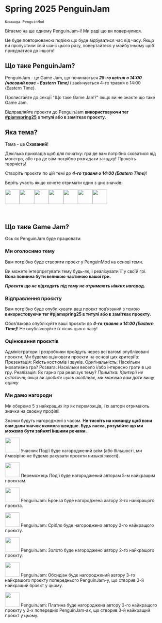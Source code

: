 # Spring 2025 PenguinJam

<!-- Try not to touch the ```host or ```collab sections, they are direct user links -->
<!-- You should translate ```warning sections though. -->
```host
Команда PenguinMod
```

Вітаємо на ще одному PenguinJam-і! Ми раді що ви повернулися.

Це буде повторюваною подією що буде відбуватися час від часу. Якщо ви пропустили свій шанс цього разу, повертайтеся у майбутньому щоб приєднатися до іншого!

## Що таке PenguinJam?
PenguinJam - це Game Jam, що починається ***25-го квітня о 14:00 (часовий пояс - Eastern Time)*** і закінчується 4-го травня о 14:00 (Eastern Time).

Пролистайте до секції "Що таке Game Jam?" якщо ви не знаєте що таке Game Jam.

Відправляйте проєкти до PenguinJam **використовуючи тег [#pjamspring25](/search?q=%pjamspring25) в титулі або в замітках проєкту.**

## Яка тема?
Тема - це **Схований!**

Декілька прикладів щоб для початку: гра де вам потрібно сховатися від монстра, або гра де вам потрібно розгадати загадку! Проявіть творчість!

Створіть проєкти по цій темі до ***4-го травня о 14:00 (Eastern Time)***!

Беріть участь якщо хочете отримати один з цих значків:
<div style="display:flex;flex-direction:row">
    <img src="https://penguinmod.com/badges/participant.png" width="48"></img>
    <img src="https://penguinmod.com/badges/eventwinner.png" width="48"></img>
    <img src="https://penguinmod.com/badges/penguinjambronze.png" width="48"></img>
    <img src="https://penguinmod.com/badges/penguinjamsilver.png" width="48"></img>
    <img src="https://penguinmod.com/badges/penguinjamgold.png" width="48"></img>
    <img src="https://penguinmod.com/badges/penguinjamobsidian.png" width="48"></img>
    <img src="https://penguinmod.com/badges/penguinjamplatinum.png" width="48"></img>
</div>
<br></br>

## Що таке Game Jam?
Ось як PenguinJam буде працювати:

### Ми оголосимо тему
Вам потрібно буде створити проєкт у PenguinMod на основі теми.

Ви можете інтерпретувати тему будь-як, і реалізувати її у своїй грі. **Вона повинна бути великою частиною вашої гри.**

***Проєкти що не підходять під тему не отримають ніяких нагород.***

### Відправлення проєкту
Вам потрібно буде опублікувати ваш проєкт пов’язаний з темою **використовуючи тег #pjamspring25 в титулі або в замітках проєкту.**

Обов’язково опублікуйте ваші проєкти до ***4-го травня о 14:00 (Eastern Time)***! Не опубліковуйте їх після цього часу!

### Оцінювання проєктів
Адміністратори і розробники пройдуть через всі вагомі опубліковані проєкти. Ми будемо оцінювати проєкти на основі цих критеріїв:
Презентація: Якість костюмів і звуків.
Оригінальність: Наскільки іновативна гра?
Розвага: Наскільки весело і/або інтересно грати в цю гру.
Реалізація: Як гарно гра реалізує тему?
*Примітка: Критерії не остаточні; якщо ви зробите щось особливе, ми можемо вам дати вищу оцінку*

### Ми дамо нагороди
Ми оберемо 5 з найкращих ігр як переможців, і їх автори отримають значки на своєму профілі!

Значки будуть нагороджені з часом. **Не тисніть на команду щоб вони вам дали значок якомога швидше. Будь ласка, розумійте що ми можемо бути зайняті іншими речами.**

<img src="https://penguinmod.com/badges/participant.png" width="48"></img>
Учасник Події буде нагороджений всім (або більшості, ми ймовіріно не будемо рахувати проєкти низької якості).

<img src="https://penguinmod.com/badges/eventwinner.png" width="48"></img>
Переможець Події буде нагороджений авторам 5-м найкращим проєктам.

<img src="https://penguinmod.com/badges/penguinjambronze.png" width="48"></img>
PenguinJam: Бронза буде нагороджена автору 3-го найкращого проєкта.

<img src="https://penguinmod.com/badges/penguinjamsilver.png" width="48"></img>
PenguinJam: Срібло буде нагороджено автору 2-го найкращого проєкту.

<img src="https://penguinmod.com/badges/penguinjamgold.png" width="48"></img>
PenguinJam: Золото буде нагороджено автору 2-го найкращого проєкту.

<img src="https://penguinmod.com/badges/penguinjamobsidian.png" width="48"></img>
PenguinJam: Обсидіан буде нагороджений автору 3-го найкращого проєкту попереднього PenguinJam-у, що створив 3-й найкращий проєкт у цьому.

<img src="https://penguinmod.com/badges/penguinjamplatinum.png" width="48"></img>
PenguinJam: Платина буде нагороджена автору 3-го найкращого проєкту у 2-х попередніх PenguinJam-ах, що створив 3-й найкращий проєкт у цьому.
